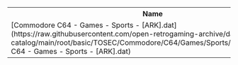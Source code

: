 <table>
<tr><th>Name</th><th>Size</th></tr>
<tr><td>
[Commodore C64 - Games - Sports - [ARK].dat](https://raw.githubusercontent.com/open-retrogaming-archive/dat-catalog/main/root/basic/TOSEC/Commodore/C64/Games/Sports/[ARK]/Commodore C64 - Games - Sports - [ARK].dat)
</td><td>916</td></tr>
</table>
